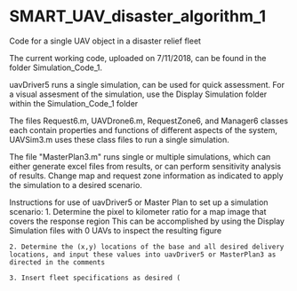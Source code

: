 # SMART_UAV_disaster_algorithm_1
Code for a single UAV object in a disaster relief fleet

The current working code, uploaded on 7/11/2018, can be found in the folder Simulation_Code_1.

uavDriver5 runs a single simulation, can be used for quick assessment. For a visual assesment of the simulation, use the Display Simulation folder within the Simulation_Code_1 folder

The files Request6.m, UAVDrone6.m, RequestZone6, and Manager6 classes each contain properties and functions of different aspects of the system, UAVSim3.m uses these class files to run a single simulation.

The file "MasterPlan3.m" runs single or multiple simulations, which can either generate excel files from results, or can perform sensitivity analysis of results. Change map and request zone information as indicated to apply the simulation to a desired scenario.

Instructions for use of uavDriver5 or Master Plan to set up a simulation scenario:
	1. Determine the pixel to kilometer ratio for a map image that covers the response region
		This can be accomplished by using the Display Simulation files with 0 UAVs to inspect the resulting figure

	2. Determine the (x,y) locations of the base and all desired delivery locations, and input these values into uavDriver5 or MasterPlan3 as directed in the comments

	3. Insert fleet specifications as desired (
	